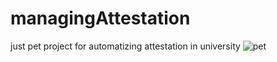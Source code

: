 # managingAttestation
just pet project for automatizing attestation in university
![pet](https://github.com/user-attachments/assets/a36a7fb0-b6f9-4730-9c44-989cb4b8345f)

